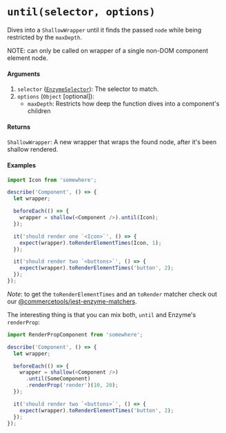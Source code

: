# `until(selector, options)`

Dives into a `ShallowWrapper` until it finds the passed `node` while being restricted by the `maxDepth`.

NOTE: can only be called on wrapper of a single non-DOM component element node.

#### Arguments

1.  `selector` ([`EnzymeSelector`](../selector.md)): The selector to match.
2.  `options` (`Object` [optional]):
    - `maxDepth`: Restricts how deep the function dives into a component's children

#### Returns

`ShallowWrapper`: A new wrapper that wraps the found node, after it's been shallow rendered.

#### Examples

```js
import Icon from 'somewhere';

describe('Component', () => {
  let wrapper;

  beforeEach(() => {
    wrapper = shallow(<Component />).until(Icon);
  });

  it('should render one `<Icon>`', () => {
    expect(wrapper).toRenderElementTimes(Icon, 1);
  });

  it('should render two `<buttons>`', () => {
    expect(wrapper).toRenderElementTimes('button', 2);
  });
});
```

_Note_: to get the `toRenderElementTimes` and an `toRender` matcher check out our [@commercetools/jest-enzyme-matchers](https://github.com/commercetools/jest-enzyme-matchers).

The interesting thing is that you can mix both, `until` and Enzyme's `renderProp`:

```js
import RenderPropComponent from 'somewhere';

describe('Component', () => {
  let wrapper;

  beforeEach(() => {
    wrapper = shallow(<Component />)
      .until(SomeComponent)
      .renderProp('render')(10, 20);
  });

  it('should render two `<buttons>`', () => {
    expect(wrapper).toRenderElementTimes('button', 2);
  });
});
```
